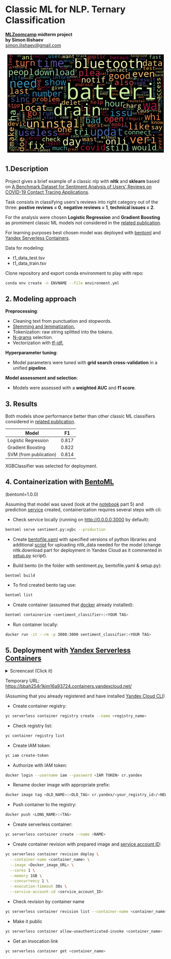 # Classic ML for NLP. Ternary Classification

**[MLZoomcamp](https://github.com/alexeygrigorev/mlbookcamp-code/tree/master/course-zoomcamp) midterm project**  
**by Simon Ilishaev**  
simon.ilishaev@gmail.com

![wordcloud](./images/wcld.png)

## 1.Description

Project gives a brief example of a classic nlp with **nltk** and **sklearn** based on [A Benchmark Dataset for Sentiment Analysis of Users' Reviews on COVID-19 Contact Tracing Applications](https://dataverse.harvard.edu/dataset.xhtml?persistentId=doi:10.7910/DVN/1RDRCM).

Task consists in classifying users's reviews into right category out of the three: **postive reviews = 0**,  **negative reviews = 1**, **technical issues = 2**.

For the analysis were chosen **Logistic Regression** and **Gradient Boosting** as promiment classic ML models not considered in the [related publication](https://arxiv.org/abs/2103.01196).

For learning purposes best chosen model was deployed with [bentoml](https://www.bentoml.com/) and [Yandex Serverless Containers](https://cloud.yandex.com/en/docs/serverless-containers/operations).

Data for modeling:

* t1_data_test.tsv
* t1_data_train.tsv

Clone repository and export conda environment to play with repo:

```zsh
conda env create -n ENVNAME --file environment.yml
```

## 2. Modeling approach

**Preprocessing**:

* Cleaning text from punctuation and stopwords.
* [Stemming and lemmatization.](https://nlp.stanford.edu/IR-book/html/htmledition/stemming-and-lemmatization-1.html#:~:text=%20Stemmers%20use%20language-specific%20rules%2C%20but%20they%20require,Particular%20domains%20may%20also%20require%20special%20stemming%20rules.)
* Tokenization: raw string splitted into the tokens.
* [N-grams](https://en.wikipedia.org/wiki/N-gram) selection.
* Vectorization with [tf-idf.](https://en.wikipedia.org/wiki/Tf%E2%80%93idf)

**Hyperparameter tuning**:

* Model parameters were tuned with **grid search cross-validation** in a unified **pipeline**.

**Model assessment and selection**:

* Models were assessed with a **weighted AUC** and **f1 score**.

## 3. Results

Both models show performance better than other classic ML classifiers considered in [related publication](https://arxiv.org/abs/2103.01196).

|Model|F1|
|-----|--|
|Logistic Regression|0.817|
|Gradient Boosting|0.822|
|SVM (from publication)|0.814|

XGBClassifier was selected for deployment.

## 4. Containerization with [BentoML](https://docs.bentoml.org/en/latest/tutorial.html)

(bentoml=1.0.0)

Assuming that model was saved (look at the [notebook](./sentiment_analysis.ipynb) part 5) and prediction [service](./sentiment.py) created, containerization requires several steps with cli:

* Check service locally (running on <http://0.0.0.0:3000> by default):

```zsh
bentoml serve sentiment.py:xgbc --production
```

* Create [bentofile.yaml](./bentofile.yaml) with specified versions of python libraries and additional [script](./setup.py) for uploading nltk_data needed for the model (change nltk.download part for deployment in Yandex Cloud as it commented in [setup.py](./setup.py) script).

* Build bento (in the folder with sentiment.py, bentofile.yaml & setup.py):

```zsh
bentoml build
```

* To find created bento tag use:

```zsh
bentoml list
```

* Create container (assumed that [docker](https://www.docker.com/) already installed):

```zsh
bentoml containerize <sentiment_classifier>:<YOUR TAG>
```

* Run container locally:

```zsh
docker run -it --rm -p 3000:3000 sentiment_classifier:<YOUR TAG>
```

## 5. Deployment with [Yandex Serverless Containers](https://cloud.yandex.com/en/docs/serverless-containers/operations)

<details>
  <summary>Screencast (Click it)</summary>

<video controls>
  <source src="./images/screencast.webm" type="video/webm">
</video>

</details>

Temporary URL: <https://bbah254r1kim16a93724.containers.yandexcloud.net/>

(Assuming that you already registered and have installed [Yandex Cloud CLI](https://cloud.yandex.com/en/docs/cli/quickstart#install))

* Create container registry:

```zsh
yc serverless container registry create --name <registry_name>
```

* Check registry list:

```zsh
yc container registry list
```

* Create IAM token:

```zsh
yc iam create-token
```

* Authorize with IAM token:

```zsh
docker login --username iam --password <IAM TOKEN> cr.yandex
```

* Rename docker image with appropriate prefix:

```zsh
docker image tag <OLD_NAME>:<OLD_TAG> cr.yandex/<your_registry_id>/<NEW_NAME>:<NEW_TAG>
```

* Push container to the registry:

```zsh
docker push <LONG_NAME>:<TAG>
```

* Create serverless container:

```zsh
yc serverless container create --name <NAME>
```

* Create container revision with prepared image and [service account ID](https://cloud.yandex.com/en/docs/iam/operations/sa/get-id):

```zsh
yc serverless container revision deploy \
  --container-name <container_name> \
  --image <Docker_image_URL> \
  --cores 1 \
  --memory 1GB \
  --concurrency 1 \
  --execution-timeout 30s \
  --service-account-id <service_account_ID>
```

* Check revision by container name

```zsh
yc serverless container revision list --container-name <container_name>
```

* Make it public

```zsh
yc serverless container allow-unauthenticated-invoke <container_name>
```

* Get an invocation link

```zsh
yc serverless container get <container_name>
